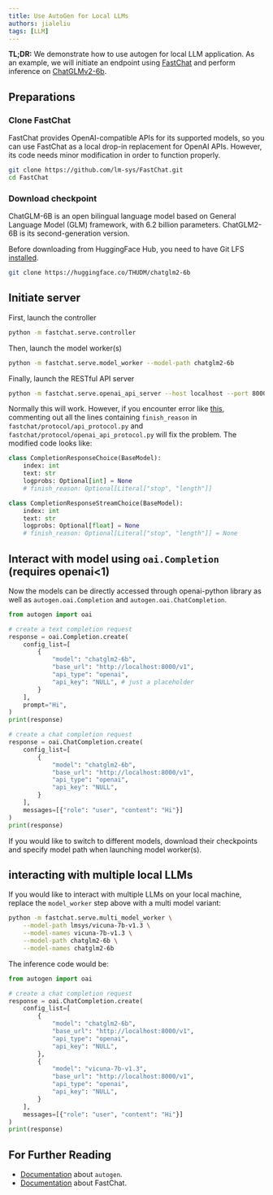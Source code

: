 ```yaml
---
title: Use AutoGen for Local LLMs
authors: jialeliu
tags: [LLM]
---
```

**TL;DR:**
We demonstrate how to use autogen for local LLM application. As an example, we will initiate an endpoint using [FastChat](https://github.com/lm-sys/FastChat) and perform inference on [ChatGLMv2-6b](https://github.com/THUDM/ChatGLM2-6B).

## Preparations

### Clone FastChat

FastChat provides OpenAI-compatible APIs for its supported models, so you can use FastChat as a local drop-in replacement for OpenAI APIs. However, its code needs minor modification in order to function properly.

```bash
git clone https://github.com/lm-sys/FastChat.git
cd FastChat
```

### Download checkpoint

ChatGLM-6B is an open bilingual language model based on General Language Model (GLM) framework, with 6.2 billion parameters. ChatGLM2-6B is its second-generation version.

Before downloading from HuggingFace Hub, you need to have Git LFS [installed](https://docs.github.com/en/repositories/working-with-files/managing-large-files/installing-git-large-file-storage).

```bash
git clone https://huggingface.co/THUDM/chatglm2-6b
```

## Initiate server

First, launch the controller

```bash
python -m fastchat.serve.controller
```

Then, launch the model worker(s)

```bash
python -m fastchat.serve.model_worker --model-path chatglm2-6b
```

Finally, launch the RESTful API server

```bash
python -m fastchat.serve.openai_api_server --host localhost --port 8000
```

Normally this will work. However, if you encounter error like [this](https://github.com/lm-sys/FastChat/issues/1641), commenting out all the lines containing `finish_reason` in `fastchat/protocol/api_protocol.py` and `fastchat/protocol/openai_api_protocol.py` will fix the problem. The modified code looks like:

```python
class CompletionResponseChoice(BaseModel):
    index: int
    text: str
    logprobs: Optional[int] = None
    # finish_reason: Optional[Literal["stop", "length"]]

class CompletionResponseStreamChoice(BaseModel):
    index: int
    text: str
    logprobs: Optional[float] = None
    # finish_reason: Optional[Literal["stop", "length"]] = None
```


## Interact with model using `oai.Completion` (requires openai<1)

Now the models can be directly accessed through openai-python library as well as `autogen.oai.Completion` and `autogen.oai.ChatCompletion`.


```python
from autogen import oai

# create a text completion request
response = oai.Completion.create(
    config_list=[
        {
            "model": "chatglm2-6b",
            "base_url": "http://localhost:8000/v1",
            "api_type": "openai",
            "api_key": "NULL", # just a placeholder
        }
    ],
    prompt="Hi",
)
print(response)

# create a chat completion request
response = oai.ChatCompletion.create(
    config_list=[
        {
            "model": "chatglm2-6b",
            "base_url": "http://localhost:8000/v1",
            "api_type": "openai",
            "api_key": "NULL",
        }
    ],
    messages=[{"role": "user", "content": "Hi"}]
)
print(response)
```

If you would like to switch to different models, download their checkpoints and specify model path when launching model worker(s).

## interacting with multiple local LLMs

If you would like to interact with multiple LLMs on your local machine, replace the `model_worker` step above with a multi model variant:

```bash
python -m fastchat.serve.multi_model_worker \
    --model-path lmsys/vicuna-7b-v1.3 \
    --model-names vicuna-7b-v1.3 \
    --model-path chatglm2-6b \
    --model-names chatglm2-6b
```

The inference code would be:

```python
from autogen import oai

# create a chat completion request
response = oai.ChatCompletion.create(
    config_list=[
        {
            "model": "chatglm2-6b",
            "base_url": "http://localhost:8000/v1",
            "api_type": "openai",
            "api_key": "NULL",
        },
        {
            "model": "vicuna-7b-v1.3",
            "base_url": "http://localhost:8000/v1",
            "api_type": "openai",
            "api_key": "NULL",
        }
    ],
    messages=[{"role": "user", "content": "Hi"}]
)
print(response)
```

## For Further Reading

* [Documentation](/docs/Getting-Started) about `autogen`.
* [Documentation](https://github.com/lm-sys/FastChat) about FastChat.
